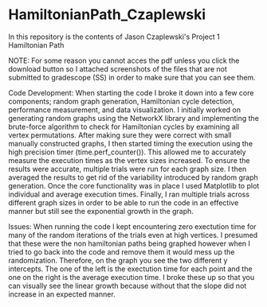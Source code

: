# HamiltonianPath_Czaplewski
In this repository is the contents of Jason Czaplewski's Project 1 Hamiltonian Path

NOTE:
For some reason you cannot acces the pdf unless you click the download button so I attached screenshots of the files that are not submitted to gradescope (SS) in order to make sure that you can see them.

Code Development:
When starting the code I broke it down into a few core components; random graph generation, Hamiltonian cycle detection, performance measurement, and data visualization. I initially worked on generating random graphs using the NetworkX library and implementing the brute-force algorithm to check for Hamiltonian cycles by examining all vertex permutations. After making sure they were correct with small manually constructed graphs, I then started timing the execution using the high precision timer (time.perf_counter()). This allowed me to accurately measure the execution times as the vertex sizes increased. To ensure the results were accurate, multiple trials were run for each graph size. I then averaged the results to get rid of the variability introduced by random graph generation. Once the core functionality was in place I used Matplotlib to plot individual and average execution times. Finally, I ran multiple trials across different graph sizes in order to be able to run the code in an effective manner but still see the exponential growth in the graph. 

Issues:
When running the code I kept encountering zero exectution time for many of the random iterations of the trials even at high vertices. I presumed that these were the non hamiltonian paths being graphed however when I tried to go back into the code and remove them it would mess up the randomization. Therefore, on the graph you see the two different y intercepts. The one of the left is the exectution time for each point and the one on the right is the average execution time. I broke these up so that you can visually see the linear growth because without that the slope did not increase in an expected manner.
